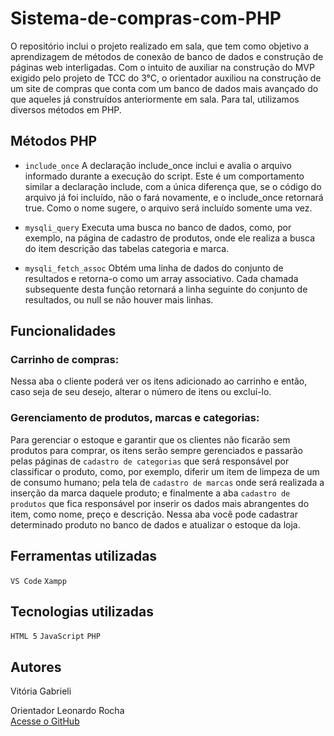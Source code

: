 # Sistema-de-compras-com-PHP

O repositório inclui o projeto realizado em sala, que tem como objetivo a aprendizagem de métodos de conexão de banco de dados e construção de páginas web interligadas. Com o intuito de auxiliar na construção do MVP exigido pelo projeto de TCC do 3°C, o orientador auxiliou na construção de um site de compras que conta com um banco de dados mais avançado do que aqueles já construídos anteriormente em sala. Para tal, utilizamos diversos métodos em PHP.

## Métodos PHP

* `include_once` A declaração include_once inclui e avalia o arquivo informado durante a execução do script. Este é um comportamento similar a declaração include, com a única diferença que, se o código do arquivo já foi incluído, não o fará novamente, e o include_once retornará true. Como o nome sugere, o arquivo será incluído somente uma vez.

* `mysqli_query` Executa uma busca no banco de dados, como, por exemplo, na página de cadastro de produtos, onde ele realiza a busca do item descrição das tabelas categoria e marca.

* `mysqli_fetch_assoc` Obtém uma linha de dados do conjunto de resultados e retorna-o como um array associativo. Cada chamada subsequente desta função retornará a linha seguinte do conjunto de resultados, ou null se não houver mais linhas.

## Funcionalidades

### Carrinho de compras:

Nessa aba o cliente poderá ver os itens adicionado ao carrinho e então, caso seja de seu desejo, alterar o número de itens ou excluí-lo.

### Gerenciamento de produtos, marcas e categorias:

Para gerenciar o estoque e garantir que os clientes não ficarão sem produtos para comprar,  os itens serão sempre gerenciados e passarão pelas páginas de `cadastro de categorias` que será responsável por classificar o produto, como, por exemplo, diferir um item de limpeza de um de consumo humano; pela tela de `cadastro de marcas` onde será realizada a inserção da marca daquele produto; e finalmente a aba `cadastro de produtos` que fica responsável por inserir os dados mais abrangentes do item, como nome, preço e descrição. Nessa aba você pode cadastrar determinado produto no banco de dados e atualizar o estoque da loja.

## Ferramentas utilizadas

`VS Code`
`Xampp`

## Tecnologias utilizadas

`HTML 5`
`JavaScript`
`PHP`

## Autores

Vitória Gabrieli

Orientador Leonardo Rocha  
[Acesse o GitHub](https://github.com/LeonardoRochaMarista)



